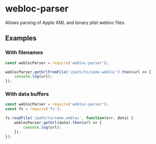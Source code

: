 # webloc-parser
Allows parsing of Apple XML and binary plist webloc files.

## Examples

### With filenames
```js
const weblocParser = require('webloc-parser');

weblocParser.getUrlFromFile('/path/to/some.webloc').then(url => {
    console.log(url);
});
```

### With data buffers
```js
const weblocParser = require('webloc-parser');
const fs = require('fs');

fs.readFile('/path/to/some.webloc', function(err, data) {
    weblocParser.getUrl(data).then(url => {
        console.log(url);
    });
});
```